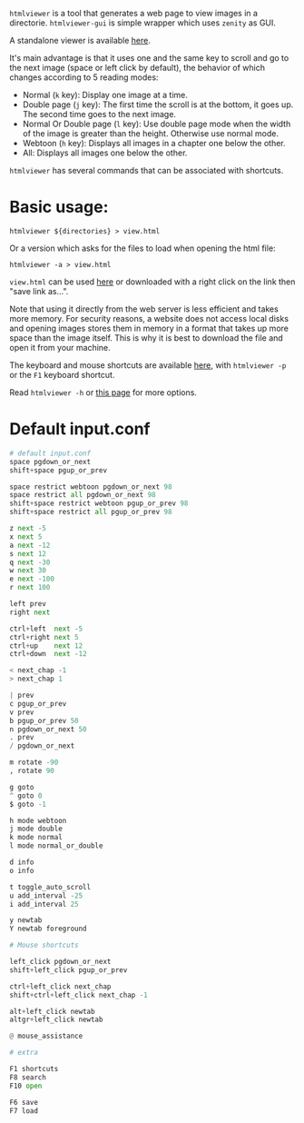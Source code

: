 `htmlviewer` is a tool that generates a web page to view images in a directorie. `htmlviewer-gui` is simple wrapper which uses `zenity` as GUI.

A standalone viewer is available [here](https://jonathanpoelen.github.io/manga-viewer).

It's main advantage is that it uses one and the same key to scroll and go to the next image (space or left click by default), the behavior of which changes according to 5 reading modes:

- Normal (`k` key): Display one image at a time.
- Double page (`j` key): The first time the scroll is at the bottom, it goes up. The second time goes to the next image.
- Normal Or Double page (`l` key): Use double page mode when the width of the image is greater than the height. Otherwise use normal mode.
- Webtoon (`h` key): Displays all images in a chapter one below the other.
- All: Displays all images one below the other.

`htmlviewer` has several commands that can be associated with shortcuts.


# Basic usage:

```
htmlviewer ${directories} > view.html
```

Or a version which asks for the files to load when opening the html file:

```
htmlviewer -a > view.html
```

`view.html` can be used [here](https://jonathanpoelen.github.io/manga-viewer) or downloaded with a right click on the link then "save link as...".

Note that using it directly from the web server is less efficient and takes more memory. For security reasons, a website does not access local disks and opening images stores them in memory in a format that takes up more space than the image itself. This is why it is best to download the file and open it from your machine.

The keyboard and mouse shortcuts are available [here](https://jonathanpoelen.github.io/manga-viewer/shortcuts.html), with `htmlviewer -p` or the `F1` keyboard shortcut.

Read `htmlviewer -h` or [this page](https://jonathanpoelen.github.io/manga-viewer/man.html) for more options.


# Default input.conf

```py
# default input.conf
space pgdown_or_next
shift+space pgup_or_prev

space restrict webtoon pgdown_or_next 98
space restrict all pgdown_or_next 98
shift+space restrict webtoon pgup_or_prev 98
shift+space restrict all pgup_or_prev 98

z next -5
x next 5
a next -12
s next 12
q next -30
w next 30
e next -100
r next 100

left prev
right next

ctrl+left  next -5
ctrl+right next 5
ctrl+up    next 12
ctrl+down  next -12

< next_chap -1
> next_chap 1

| prev
c pgup_or_prev
v prev
b pgup_or_prev 50
n pgdown_or_next 50
. prev
/ pgdown_or_next

m rotate -90
, rotate 90

g goto
^ goto 0
$ goto -1

h mode webtoon
j mode double
k mode normal
l mode normal_or_double

d info
o info

t toggle_auto_scroll
u add_interval -25
i add_interval 25

y newtab
Y newtab foreground

# Mouse shortcuts

left_click pgdown_or_next
shift+left_click pgup_or_prev

ctrl+left_click next_chap
shift+ctrl+left_click next_chap -1

alt+left_click newtab
altgr+left_click newtab

@ mouse_assistance

# extra

F1 shortcuts
F8 search
F10 open

F6 save
F7 load
```
